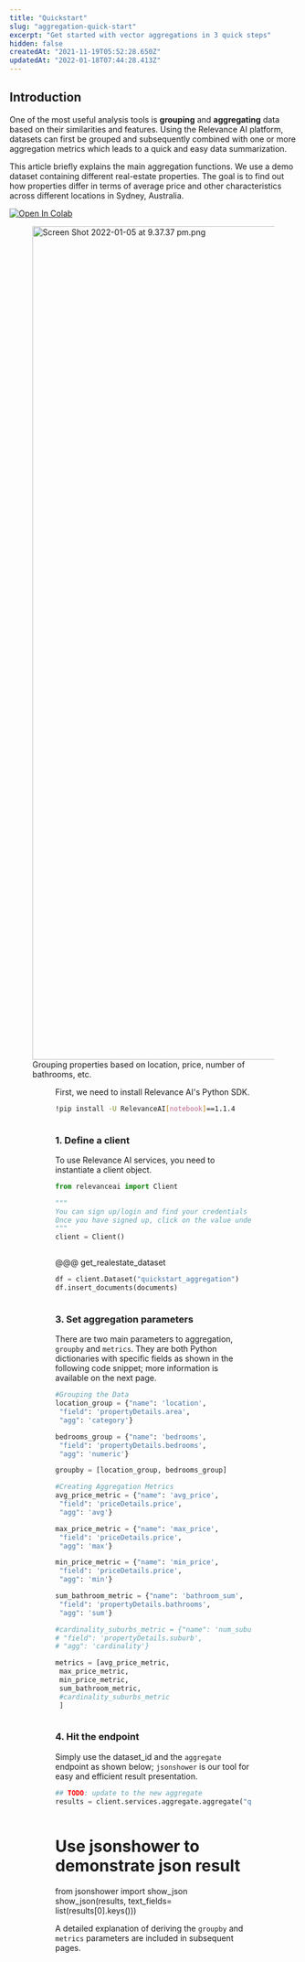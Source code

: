 ```yaml
---
title: "Quickstart"
slug: "aggregation-quick-start"
excerpt: "Get started with vector aggregations in 3 quick steps"
hidden: false
createdAt: "2021-11-19T05:52:28.650Z"
updatedAt: "2022-01-18T07:44:28.413Z"
---
```

## Introduction

One of the most useful analysis tools is **grouping** and **aggregating** data based on their similarities and features. Using the Relevance AI platform, datasets can first be grouped and subsequently combined with one or more aggregation metrics which leads to a quick and easy data summarization.

This article briefly explains the main aggregation functions. We use a demo dataset containing different real-estate properties. The goal is to find out how properties differ in terms of average price and other characteristics across different locations in Sydney, Australia.

[![Open In Colab](https://colab.research.google.com/assets/colab-badge.svg)](https://colab.research.google.com/github/RelevanceAI/RelevanceAI-readme-docs/blob/v1.1.4-search/docs/GENERAL_FEATURES/aggregations/_notebooks/aggregation-quick-start.ipynb)

<figure>
<img src="https://colab.research.google.com/github/RelevanceAI/RelevanceAI-readme-docs/blob/v1.1.4-search/docs_template/GENERAL_FEATURES/_assets/grouping-results.png" width="1458" alt="Screen Shot 2022-01-05 at 9.37.37 pm.png" />
<figcaption>Grouping properties based on location, price, number of bathrooms, etc.</figcaption>
<figure>

First, we need to install Relevance AI's Python SDK.
```bash Bash
!pip install -U RelevanceAI[notebook]==1.1.4
```
```bash
```

### 1.  Define a client
To use Relevance AI services, you need to instantiate a client object.
```python Python (SDK)
from relevanceai import Client

"""
You can sign up/login and find your credentials here: https://cloud.relevance.ai/sdk/api
Once you have signed up, click on the value under `Activation token` and paste it here
"""
client = Client()
```
```python
```

@@@ get_realestate_dataset

```python Python (SDK)
df = client.Dataset("quickstart_aggregation")
df.insert_documents(documents)
```
```python
```

### 3. Set aggregation parameters
There are two main parameters to aggregation, `groupby` and `metrics`. They are  both Python dictionaries with specific fields as shown in the following code snippet; more information is available on the next page.
```python Python (SDK)
#Grouping the Data
location_group = {"name": 'location',
 "field": 'propertyDetails.area',
 "agg": 'category'}

bedrooms_group = {"name": 'bedrooms',
 "field": 'propertyDetails.bedrooms',
 "agg": 'numeric'}

groupby = [location_group, bedrooms_group]

#Creating Aggregation Metrics
avg_price_metric = {"name": 'avg_price',
 "field": 'priceDetails.price',
 "agg": 'avg'}

max_price_metric = {"name": 'max_price',
 "field": 'priceDetails.price',
 "agg": 'max'}

min_price_metric = {"name": 'min_price',
 "field": 'priceDetails.price',
 "agg": 'min'}

sum_bathroom_metric = {"name": 'bathroom_sum',
 "field": 'propertyDetails.bathrooms',
 "agg": 'sum'}

#cardinality_suburbs_metric = {"name": 'num_suburbs',
# "field": 'propertyDetails.suburb',
# "agg": 'cardinality'}

metrics = [avg_price_metric,
 max_price_metric,
 min_price_metric,
 sum_bathroom_metric,
 #cardinality_suburbs_metric
 ]

```
```python
```
### 4. Hit the endpoint
Simply use the dataset_id and the `aggregate` endpoint as shown below; `jsonshower` is our tool for easy and efficient result presentation.
```python Python (SDK)
## TODO: update to the new aggregate
results = client.services.aggregate.aggregate("quickstart_aggregation", metrics = metrics, groupby = groupby)
```
```python
```

# Use jsonshower to demonstrate json result
from jsonshower import show_json
show_json(results, text_fields= list(results[0].keys()))


A detailed explanation of deriving the `groupby` and `metrics` parameters are included in subsequent pages.

